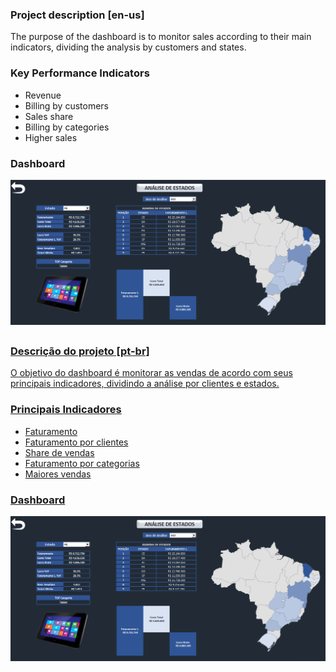 ### Project description [en-us]

The purpose of the dashboard is to monitor sales according to their main indicators, dividing the analysis by customers and states.

### Key Performance Indicators

- Revenue
- Billing by customers
- Sales share
- Billing by categories
- Higher sales

### Dashboard

<a href="https://raw.githubusercontent.com/luiscarlos300/Excel-GoogleSheets-Projects/f3add6b23dc603e24f352974bb77408195791cdf/Image/salesanalytics.png"><img src="https://raw.githubusercontent.com/luiscarlos300/Excel-GoogleSheets-Projects/f3add6b23dc603e24f352974bb77408195791cdf/Image/salesanalytics.png" style="width: 1000px; max-width: 100%; height: auto" title="Click to enlarge picture" />

##

### Descrição do projeto [pt-br]

O objetivo do dashboard é monitorar as vendas de acordo com seus principais indicadores, dividindo a análise por clientes e estados.

### Principais Indicadores

- Faturamento
- Faturamento por clientes
- Share de vendas
- Faturamento por categorias
- Maiores vendas

### Dashboard

<a href="https://raw.githubusercontent.com/luiscarlos300/Excel-GoogleSheets-Projects/f3add6b23dc603e24f352974bb77408195791cdf/Image/salesanalytics.png"><img src="https://raw.githubusercontent.com/luiscarlos300/Excel-GoogleSheets-Projects/f3add6b23dc603e24f352974bb77408195791cdf/Image/salesanalytics.png" style="width: 1000px; max-width: 100%; height: auto" title="Click to enlarge picture" />
